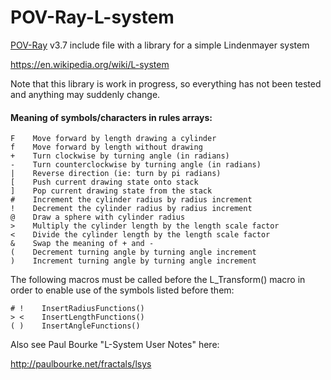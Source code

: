 # POV-Ray-L-system
[POV-Ray](http://www.povray.org) v3.7 include file with a library for a simple Lindenmayer system

https://en.wikipedia.org/wiki/L-system

Note that this library is work in progress, so everything has not been tested and anything may suddenly change.

#### Meaning of symbols/characters in rules arrays:
```
F    Move forward by length drawing a cylinder
f    Move forward by length without drawing
+    Turn clockwise by turning angle (in radians)
-    Turn counterclockwise by turning angle (in radians)
|    Reverse direction (ie: turn by pi radians)
[    Push current drawing state onto stack
]    Pop current drawing state from the stack
#    Increment the cylinder radius by radius increment
!    Decrement the cylinder radius by radius increment
@    Draw a sphere with cylinder radius
>    Multiply the cylinder length by the length scale factor
<    Divide the cylinder length by the length scale factor
&    Swap the meaning of + and -
(    Decrement turning angle by turning angle increment
)    Increment turning angle by turning angle increment
```

The following macros must be called before the L_Transform() macro in order to enable use of the symbols listed before them:

```
# !    InsertRadiusFunctions()
> <    InsertLengthFunctions()
( )    InsertAngleFunctions()
```

Also see Paul Bourke "L-System User Notes" here:

http://paulbourke.net/fractals/lsys
